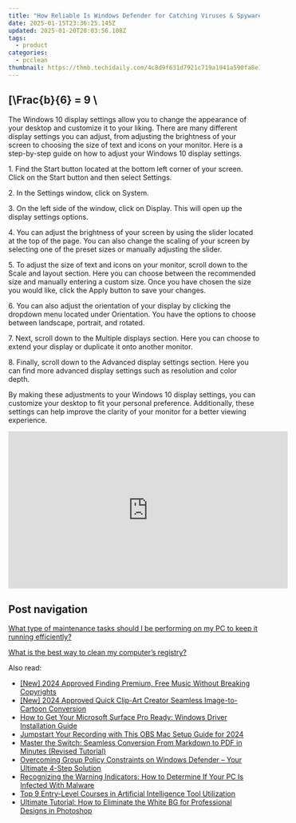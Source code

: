 ```yaml
---
title: "How Reliable Is Windows Defender for Catching Viruses & Spyware: Insights From YL Software's Analysis"
date: 2025-01-15T23:36:25.145Z
updated: 2025-01-20T20:03:56.108Z
tags:
  - product
categories:
  - pcclean
thumbnail: https://thmb.techidaily.com/4c8d9f631d7921c719a1941a590fa8e1cb22a0616837cda48eb590a45fbdddeb.png
---
```


## \[\Frac{b}{6} = 9 \

The Windows 10 display settings allow you to change the appearance of your desktop and customize it to your liking. There are many different display settings you can adjust, from adjusting the brightness of your screen to choosing the size of text and icons on your monitor. Here is a step-by-step guide on how to adjust your Windows 10 display settings. 

1\. Find the Start button located at the bottom left corner of your screen. Click on the Start button and then select Settings.

2\. In the Settings window, click on System.

3\. On the left side of the window, click on Display. This will open up the display settings options. 

4\. You can adjust the brightness of your screen by using the slider located at the top of the page. You can also change the scaling of your screen by selecting one of the preset sizes or manually adjusting the slider.

5\. To adjust the size of text and icons on your monitor, scroll down to the Scale and layout section. Here you can choose between the recommended size and manually entering a custom size. Once you have chosen the size you would like, click the Apply button to save your changes.

6\. You can also adjust the orientation of your display by clicking the dropdown menu located under Orientation. You have the options to choose between landscape, portrait, and rotated.

7\. Next, scroll down to the Multiple displays section. Here you can choose to extend your display or duplicate it onto another monitor.

8\. Finally, scroll down to the Advanced display settings section. Here you can find more advanced display settings such as resolution and color depth. 

By making these adjustments to your Windows 10 display settings, you can customize your desktop to fit your personal preference. Additionally, these settings can help improve the clarity of your monitor for a better viewing experience.

<!-- affiliate ads begin -->
<iframe width="560" height="315" src="https://www.youtube.com/embed/8dH3yHH9IX8?si=geiW5KbIljSFT9pz" title="YouTube video player" frameborder="0" allow="accelerometer; autoplay; clipboard-write; encrypted-media; gyroscope; picture-in-picture; web-share" referrerpolicy="strict-origin-when-cross-origin" allowfullscreen></iframe>
<!-- affiliate ads end -->

## Post navigation

[What type of maintenance tasks should I be performing on my PC to keep it running efficiently?](https://tools.techidaily.com/pcclean/products/)

[What is the best way to clean my computer’s registry?](https://tools.techidaily.com/pcclean/products/)

<ins class="adsbygoogle"
     style="display:block"
     data-ad-format="autorelaxed"
     data-ad-client="ca-pub-7571918770474297"
     data-ad-slot="1223367746"></ins>

<ins class="adsbygoogle"
     style="display:block"
     data-ad-client="ca-pub-7571918770474297"
     data-ad-slot="8358498916"
     data-ad-format="auto"
     data-full-width-responsive="true"></ins>

<span class="atpl-alsoreadstyle">Also read:</span>
<div><ul>
<li><a href="https://youtube-data.techidaily.com/024-approved-finding-premium-free-music-without-breaking-copyrights/"><u>[New] 2024 Approved Finding Premium, Free Music Without Breaking Copyrights</u></a></li>
<li><a href="https://article-helps.techidaily.com/new-2024-approved-quick-clip-art-creator-seamless-image-to-cartoon-conversion/"><u>[New] 2024 Approved Quick Clip-Art Creator Seamless Image-to-Cartoon Conversion</u></a></li>
<li><a href="https://win-amazing.techidaily.com/how-to-get-your-microsoft-surface-pro-ready-windows-driver-installation-guide/"><u>How to Get Your Microsoft Surface Pro Ready: Windows Driver Installation Guide</u></a></li>
<li><a href="https://digital-screen-recording.techidaily.com/jumpstart-your-recording-with-this-obs-mac-setup-guide-for-2024/"><u>Jumpstart Your Recording with This OBS Mac Setup Guide for 2024</u></a></li>
<li><a href="https://win-updates.techidaily.com/1727401240850-master-the-switch-seamless-conversion-from-markdown-to-pdf-in-minutes-revised-tutorial/"><u>Master the Switch: Seamless Conversion From Markdown to PDF in Minutes (Revised Tutorial)</u></a></li>
<li><a href="https://win-updates.techidaily.com/overcoming-group-policy-constraints-on-windows-defender-your-ultimate-4-step-solution/"><u>Overcoming Group Policy Constraints on Windows Defender – Your Ultimate 4-Step Solution</u></a></li>
<li><a href="https://win-updates.techidaily.com/recognizing-the-warning-indicators-how-to-determine-if-your-pc-is-infected-with-malware/"><u>Recognizing the Warning Indicators: How to Determine If Your PC Is Infected With Malware</u></a></li>
<li><a href="https://tech-haven.techidaily.com/top-9-entry-level-courses-in-artificial-intelligence-tool-utilization/"><u>Top 9 Entry-Level Courses in Artificial Intelligence Tool Utilization</u></a></li>
<li><a href="https://win-updates.techidaily.com/ultimate-tutorial-how-to-eliminate-the-white-bg-for-professional-designs-in-photoshop/"><u>Ultimate Tutorial: How to Eliminate the White BG for Professional Designs in Photoshop</u></a></li>
</ul></div>

